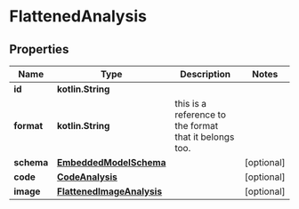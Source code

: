 
# FlattenedAnalysis

## Properties
Name | Type | Description | Notes
------------ | ------------- | ------------- | -------------
**id** | **kotlin.String** |  | 
**format** | **kotlin.String** | this is a reference to the format that it belongs too. | 
**schema** | [**EmbeddedModelSchema**](EmbeddedModelSchema.md) |  |  [optional]
**code** | [**CodeAnalysis**](CodeAnalysis.md) |  |  [optional]
**image** | [**FlattenedImageAnalysis**](FlattenedImageAnalysis.md) |  |  [optional]



